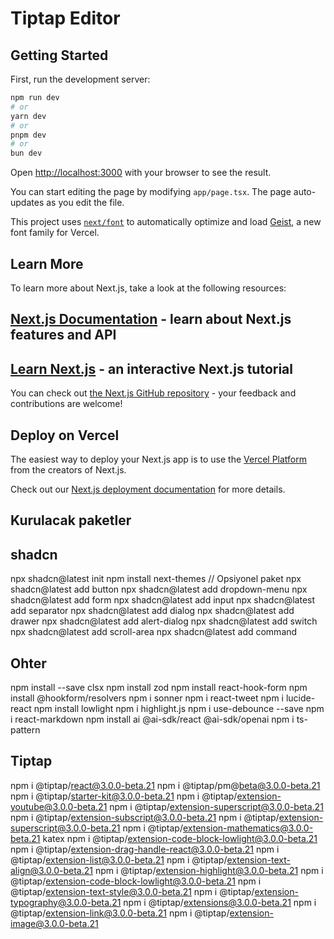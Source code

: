 # Tiptap Editor

## Getting Started

First, run the development server:

```bash
npm run dev
# or
yarn dev
# or
pnpm dev
# or
bun dev
```

Open [http://localhost:3000](http://localhost:3000) with your browser to see the result.

You can start editing the page by modifying `app/page.tsx`. The page auto-updates as you edit the file.

This project uses [`next/font`](https://nextjs.org/docs/app/building-your-application/optimizing/fonts) to automatically optimize and load [Geist](https://vercel.com/font), a new font family for Vercel.

## Learn More

To learn more about Next.js, take a look at the following resources:

## [Next.js Documentation](https://nextjs.org/docs) - learn about Next.js features and API

## [Learn Next.js](https://nextjs.org/learn) - an interactive Next.js tutorial

You can check out [the Next.js GitHub repository](https://github.com/vercel/next.js) - your feedback and contributions are welcome!

## Deploy on Vercel

The easiest way to deploy your Next.js app is to use the [Vercel Platform](https://vercel.com/new?utm_medium=default-template&filter=next.js&utm_source=create-next-app&utm_campaign=create-next-app-readme) from the creators of Next.js.

Check out our [Next.js deployment documentation](https://nextjs.org/docs/app/building-your-application/deploying) for more details.

## Kurulacak paketler

## shadcn

npx shadcn@latest init
npm install next-themes // Opsiyonel paket
npx shadcn@latest add button
npx shadcn@latest add dropdown-menu
npx shadcn@latest add form
npx shadcn@latest add input
npx shadcn@latest add separator
npx shadcn@latest add dialog
npx shadcn@latest add drawer
npx shadcn@latest add alert-dialog
npx shadcn@latest add switch
npx shadcn@latest add scroll-area
npx shadcn@latest add command

## Ohter

npm install --save clsx
npm install zod
npm install react-hook-form
npm install @hookform/resolvers
npm i sonner
npm i react-tweet
npm i lucide-react
npm install lowlight
npm i highlight.js
npm i use-debounce --save
npm i react-markdown
npm install ai @ai-sdk/react @ai-sdk/openai
npm i ts-pattern

## Tiptap

npm i @tiptap/react@3.0.0-beta.21
npm i @tiptap/pm@beta@3.0.0-beta.21
npm i @tiptap/starter-kit@3.0.0-beta.21
npm i @tiptap/extension-youtube@3.0.0-beta.21
npm i @tiptap/extension-superscript@3.0.0-beta.21
npm i @tiptap/extension-subscript@3.0.0-beta.21
npm i @tiptap/extension-superscript@3.0.0-beta.21
npm i @tiptap/extension-mathematics@3.0.0-beta.21 katex
npm i @tiptap/extension-code-block-lowlight@3.0.0-beta.21
npm i @tiptap/extension-drag-handle-react@3.0.0-beta.21
npm i @tiptap/extension-list@3.0.0-beta.21
npm i @tiptap/extension-text-align@3.0.0-beta.21
npm i @tiptap/extension-highlight@3.0.0-beta.21
npm i @tiptap/extension-code-block-lowlight@3.0.0-beta.21
npm i @tiptap/extension-text-style@3.0.0-beta.21
npm i @tiptap/extension-typography@3.0.0-beta.21
npm i @tiptap/extensions@3.0.0-beta.21
npm i @tiptap/extension-link@3.0.0-beta.21
npm i @tiptap/extension-image@3.0.0-beta.21
